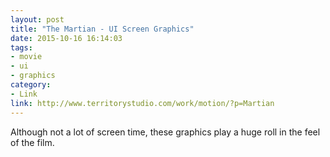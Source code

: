 ```yaml
---
layout: post
title: "The Martian - UI Screen Graphics"
date: 2015-10-16 16:14:03
tags:
- movie
- ui
- graphics
category:
- Link
link: http://www.territorystudio.com/work/motion/?p=Martian
---
```


Although not a lot of screen time, these graphics play a huge roll in the feel of the film.